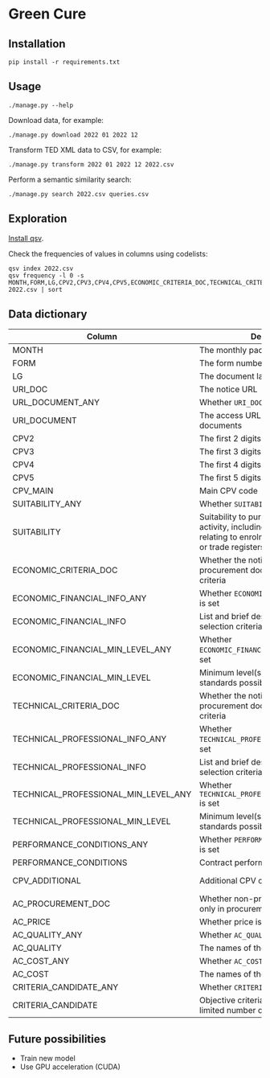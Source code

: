 # Green Cure

## Installation

```shell
pip install -r requirements.txt
```

## Usage

```shell
./manage.py --help
```

Download data, for example:

```shell
./manage.py download 2022 01 2022 12
```

Transform TED XML data to CSV, for example:

```shell
./manage.py transform 2022 01 2022 12 2022.csv
```

Perform a semantic similarity search:

```shell
./manage.py search 2022.csv queries.csv
```

## Exploration

[Install qsv](https://github.com/jqnatividad/qsv#installation-options).

Check the frequencies of values in columns using codelists:

```shell
qsv index 2022.csv
qsv frequency -l 0 -s MONTH,FORM,LG,CPV2,CPV3,CPV4,CPV5,ECONOMIC_CRITERIA_DOC,TECHNICAL_CRITERIA_DOC,AC_PROCUREMENT_DOC,AC_PRICE,SUITABILITY_ANY,ECONOMIC_FINANCIAL_INFO_ANY,ECONOMIC_FINANCIAL_MIN_LEVEL_ANY,TECHNICAL_PROFESSIONAL_INFO_ANY,TECHNICAL_PROFESSIONAL_MIN_LEVEL_ANY,PERFORMANCE_CONDITIONS_ANY,AC_QUALITY_ANY,AC_COST_ANY,CRITERIA_CANDIDATE_ANY 2022.csv | sort
```

## Data dictionary

| Column | Description | Required | Format | Example |
| - | - | - | - | - |
| MONTH | The monthly package | ✓ | | 2022-01 |
| FORM | The form number | ✓ | | F02 |
| LG | The document language | ✓ | | DE |
| URI_DOC | The notice URL | ✓ | URL | |
| URL_DOCUMENT_ANY | Whether `URI_DOCUMENT` is set | ✓ | boolean | |
| URI_DOCUMENT | The access URL for procurement documents | | URL | |
| CPV2 | The first 2 digits of `CPV_MAIN` | ✓ | | 30 |
| CPV3 | The first 3 digits of `CPV_MAIN` | ✓ | | 301 |
| CPV4 | The first 4 digits of `CPV_MAIN` | ✓ | | 3019 |
| CPV5 | The first 5 digits of `CPV_MAIN` | ✓ | | 30197 |
| CPV_MAIN | Main CPV code | ✓ | | 30197630 |
| SUITABILITY_ANY | Whether `SUITABILITY` is set | ✓ | boolean | |
| SUITABILITY | Suitability to pursue the professional activity, including requirements relating to enrolment on professional or trade registers | | paragraphs | |
| ECONOMIC_CRITERIA_DOC | Whether the notice defers to procurement documents for economic criteria | | boolean | |
| ECONOMIC_FINANCIAL_INFO_ANY | Whether `ECONOMIC_FINANCIAL_INFO_ANY` is set | | boolean | |
| ECONOMIC_FINANCIAL_INFO | List and brief description of economic selection criteria | | paragraphs | |
| ECONOMIC_FINANCIAL_MIN_LEVEL_ANY | Whether `ECONOMIC_FINANCIAL_MIN_LEVEL_ANY` is set | | boolean | |
| ECONOMIC_FINANCIAL_MIN_LEVEL | Minimum level(s) of economic standards possibly required | | paragraphs | |
| TECHNICAL_CRITERIA_DOC | Whether the notice defers to procurement documents for technical criteria | | boolean | |
| TECHNICAL_PROFESSIONAL_INFO_ANY | Whether `TECHNICAL_PROFESSIONAL_INFO_ANY` is set | | boolean | |
| TECHNICAL_PROFESSIONAL_INFO | List and brief description of technical selection criteria | | paragraphs | |
| TECHNICAL_PROFESSIONAL_MIN_LEVEL_ANY | Whether `TECHNICAL_PROFESSIONAL_MIN_LEVEL_ANY` is set | | boolean | |
| TECHNICAL_PROFESSIONAL_MIN_LEVEL | Minimum level(s) of technical standards possibly required | | paragraphs | |
| PERFORMANCE_CONDITIONS_ANY | Whether `PERFORMANCE_CONDITIONS_ANY` is set | | boolean | |
| PERFORMANCE_CONDITIONS | Contract performance conditions | | paragraphs | |
| CPV_ADDITIONAL | Additional CPV code(s) | | colon-separated | |
| AC_PROCUREMENT_DOC | Whether non-price criteria are stated only in procurement documents | | boolean | |
| AC_PRICE | Whether price is a criterion | | boolean | |
| AC_QUALITY_ANY | Whether `AC_QUALITY_ANY` is set | | boolean | |
| AC_QUALITY | The names of the quality criteria | | Python list | |
| AC_COST_ANY | Whether `AC_COST_ANY` is set | | boolean | |
| AC_COST | The names of the cost criteria | | Python list | |
| CRITERIA_CANDIDATE_ANY | Whether `CRITERIA_CANDIDATE_ANY` is set | ✓ | boolean | |
| CRITERIA_CANDIDATE | Objective criteria for choosing the limited number of candidates | | paragraphs | |

## Future possibilities

- Train new model
- Use GPU acceleration (CUDA)
